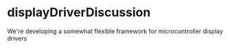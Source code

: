 displayDriverDiscussion
=======================

We're developing a somewhat flexible framework for microcontroller display drivers
